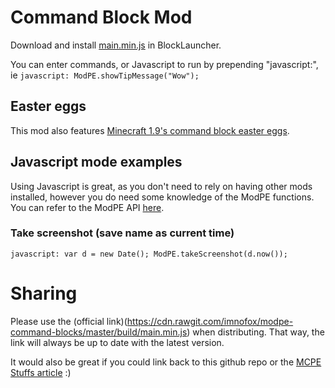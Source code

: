 # Command Block Mod

Download and install <a href="https://cdn.rawgit.com/imnofox/modpe-command-blocks/master/build/main.min.js" download>main.min.js</a> in BlockLauncher.

You can enter commands, or Javascript to run by prepending "javascript:", ie `javascript: ModPE.showTipMessage("Wow");`

## Easter eggs

This mod also features [Minecraft 1.9's command block easter eggs](http://minecraft.gamepedia.com/Easter_eggs#Command_blocks).

## Javascript mode examples

Using Javascript is great, as you don't need to rely on having other mods installed, however you do need some knowledge of the ModPE functions. You can refer to the ModPE API [here](http://imnofox.github.io/zxc/).

### Take screenshot (save name as current time)

```
javascript: var d = new Date(); ModPE.takeScreenshot(d.now());
```

# Sharing

Please use the (official link)(https://cdn.rawgit.com/imnofox/modpe-command-blocks/master/build/main.min.js) when distributing.
That way, the link will always be up to date with the latest version.

It would also be great if you could link back to this github repo or the [MCPE Stuffs article](http://www.mcpestuffs.com/2016/02/command-blocks-mod/) :)
